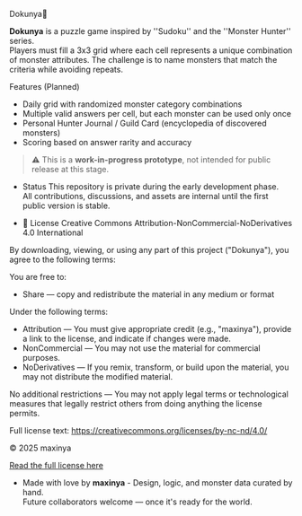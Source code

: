 Dokunya🐾

**Dokunya** is a puzzle game inspired by ''Sudoku'' and the ''Monster Hunter'' series.  
Players must fill a 3x3 grid where each cell represents a unique combination of monster attributes.
The challenge is to name monsters that match the criteria while avoiding repeats.

Features (Planned)
- Daily grid with randomized monster category combinations
- Multiple valid answers per cell, but each monster can be used only once
- Personal Hunter Journal / Guild Card (encyclopedia of discovered monsters)
- Scoring based on answer rarity and accuracy

> ⚠️ This is a **work-in-progress prototype**, not intended for public release at this stage.


- Status
This repository is private during the early development phase.  
All contributions, discussions, and assets are internal until the first public version is stable.


- 📜 License
Creative Commons Attribution-NonCommercial-NoDerivatives 4.0 International

By downloading, viewing, or using any part of this project ("Dokunya"), you agree to the following terms:

You are free to:
- Share — copy and redistribute the material in any medium or format

Under the following terms:
- Attribution — You must give appropriate credit (e.g., "maxinya"), provide a link to the license, and indicate if changes were made.
- NonCommercial — You may not use the material for commercial purposes.
- NoDerivatives — If you remix, transform, or build upon the material, you may not distribute the modified material.

No additional restrictions — You may not apply legal terms or technological measures that legally restrict others from doing anything the license permits.

Full license text: https://creativecommons.org/licenses/by-nc-nd/4.0/

© 2025 maxinya

[Read the full license here](https://creativecommons.org/licenses/by-nc/4.0/)



- Made with love by **maxinya** -
Design, logic, and monster data curated by hand.  
Future collaborators welcome — once it's ready for the world.
